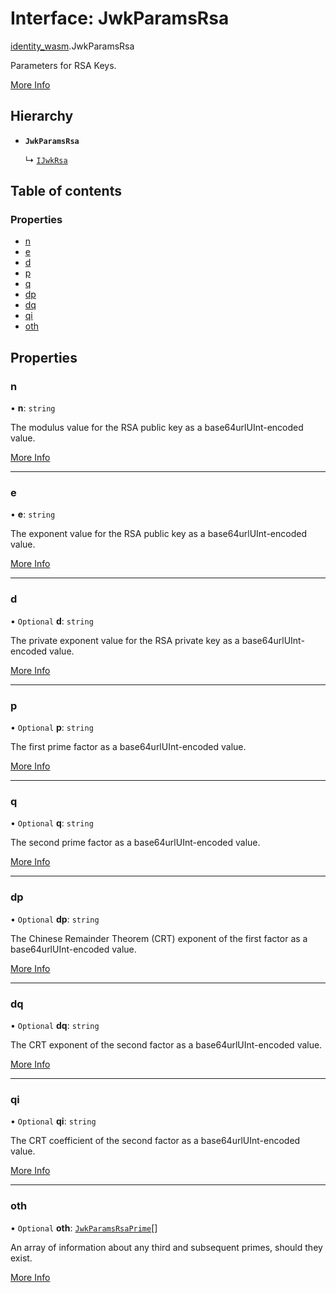 # Interface: JwkParamsRsa

[identity\_wasm](../modules/identity_wasm.md).JwkParamsRsa

Parameters for RSA Keys.

[More Info](https://tools.ietf.org/html/rfc7518#section-6.3)

## Hierarchy

- **`JwkParamsRsa`**

  ↳ [`IJwkRsa`](identity_wasm.IJwkRsa.md)

## Table of contents

### Properties

- [n](identity_wasm.JwkParamsRsa.md#n)
- [e](identity_wasm.JwkParamsRsa.md#e)
- [d](identity_wasm.JwkParamsRsa.md#d)
- [p](identity_wasm.JwkParamsRsa.md#p)
- [q](identity_wasm.JwkParamsRsa.md#q)
- [dp](identity_wasm.JwkParamsRsa.md#dp)
- [dq](identity_wasm.JwkParamsRsa.md#dq)
- [qi](identity_wasm.JwkParamsRsa.md#qi)
- [oth](identity_wasm.JwkParamsRsa.md#oth)

## Properties

### n

• **n**: `string`

The modulus value for the RSA public key as a base64urlUInt-encoded value.

[More Info](https://tools.ietf.org/html/rfc7518#section-6.3.1.1)

___

### e

• **e**: `string`

The exponent value for the RSA public key as a base64urlUInt-encoded value.

[More Info](https://tools.ietf.org/html/rfc7518#section-6.3.1.2)

___

### d

• `Optional` **d**: `string`

The private exponent value for the RSA private key as a base64urlUInt-encoded value.

[More Info](https://tools.ietf.org/html/rfc7518#section-6.3.2.1)

___

### p

• `Optional` **p**: `string`

The first prime factor as a base64urlUInt-encoded value.

[More Info](https://tools.ietf.org/html/rfc7518#section-6.3.2.2)

___

### q

• `Optional` **q**: `string`

The second prime factor as a base64urlUInt-encoded value.

[More Info](https://tools.ietf.org/html/rfc7518#section-6.3.2.3)

___

### dp

• `Optional` **dp**: `string`

The Chinese Remainder Theorem (CRT) exponent of the first factor as a base64urlUInt-encoded value.

[More Info](https://tools.ietf.org/html/rfc7518#section-6.3.2.4)

___

### dq

• `Optional` **dq**: `string`

The CRT exponent of the second factor as a base64urlUInt-encoded value.

[More Info](https://tools.ietf.org/html/rfc7518#section-6.3.2.5)

___

### qi

• `Optional` **qi**: `string`

The CRT coefficient of the second factor as a base64urlUInt-encoded value.

[More Info](https://tools.ietf.org/html/rfc7518#section-6.3.2.6)

___

### oth

• `Optional` **oth**: [`JwkParamsRsaPrime`](identity_wasm.JwkParamsRsaPrime.md)[]

An array of information about any third and subsequent primes, should they exist.

[More Info](https://tools.ietf.org/html/rfc7518#section-6.3.2.7)
